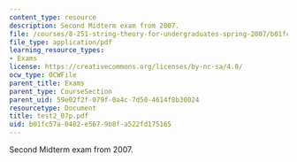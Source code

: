 ```yaml
---
content_type: resource
description: Second Midterm exam from 2007.
file: /courses/8-251-string-theory-for-undergraduates-spring-2007/b01fc57a0482e5679b8fa522fd175165_test2_07p.pdf
file_type: application/pdf
learning_resource_types:
- Exams
license: https://creativecommons.org/licenses/by-nc-sa/4.0/
ocw_type: OCWFile
parent_title: Exams
parent_type: CourseSection
parent_uid: 59e02f2f-079f-0a4c-7d50-4614f8b30024
resourcetype: Document
title: test2_07p.pdf
uid: b01fc57a-0482-e567-9b8f-a522fd175165
---
```

Second Midterm exam from 2007.